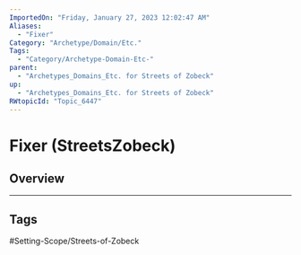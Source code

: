```yaml
---
ImportedOn: "Friday, January 27, 2023 12:02:47 AM"
Aliases:
  - "Fixer"
Category: "Archetype/Domain/Etc."
Tags:
  - "Category/Archetype-Domain-Etc-"
parent:
  - "Archetypes_Domains_Etc. for Streets of Zobeck"
up:
  - "Archetypes_Domains_Etc. for Streets of Zobeck"
RWtopicId: "Topic_6447"
---
```

# Fixer (StreetsZobeck)
## Overview

---
## Tags
#Setting-Scope/Streets-of-Zobeck

